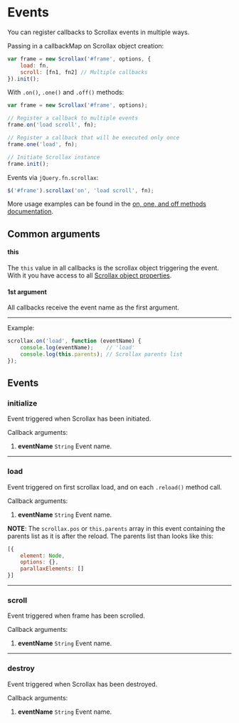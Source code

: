 # Events

You can register callbacks to Scrollax events in multiple ways.

Passing in a callbackMap on Scrollax object creation:

```js
var frame = new Scrollax('#frame', options, {
	load: fn,
	scroll: [fn1, fn2] // Multiple callbacks
}).init();
```

With `.on()`, `.one()` and `.off()` methods:

```js
var frame = new Scrollax('#frame', options);

// Register a callback to multiple events
frame.on('load scroll', fn);

// Register a callback that will be executed only once
frame.one('load', fn);

// Initiate Scrollax instance
frame.init();
```

Events via `jQuery.fn.scrollax`:

```js
$('#frame').scrollax('on', 'load scroll', fn);
```

More usage examples can be found in the [on, one, and off methods documentation](Methods.md).

## Common arguments

#### this

The `this` value in all callbacks is the scrollax object triggering the event. With it you have access to all [Scrollax object properties](Properties.md).

#### 1st argument

All callbacks receive the event name as the first argument.

---

Example:

```js
scrollax.on('load', function (eventName) {
	console.log(eventName);    // 'load'
	console.log(this.parents); // Scrollax parents list
});
```

## Events

### initialize

Event triggered when Scrollax has been initiated.

Callback arguments:

1. **eventName** `String` Event name.

---

### load

Event triggered on first scrollax load, and on each `.reload()` method call.

Callback arguments:

1. **eventName** `String` Event name.

**NOTE**: The  `scrollax.pos` or `this.parents` array in this event containing the parents list as it is after the reload. The parents list than looks like this:

```js
[{
	element: Node,
	options: {},
	parallaxElements: []
}]
```

---

### scroll

Event triggered when frame has been scrolled.

Callback arguments:

1. **eventName** `String` Event name.

---

### destroy

Event triggered when Scrollax has been destroyed.

Callback arguments:

1. **eventName** `String` Event name.